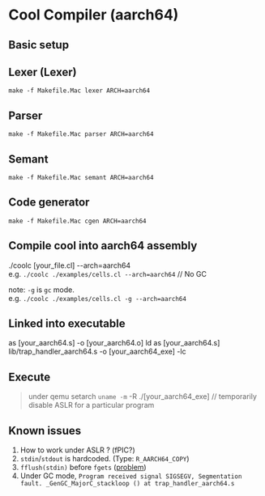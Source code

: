 # Cool Compiler (aarch64)

## Basic setup

## Lexer (Lexer)
```
make -f Makefile.Mac lexer ARCH=aarch64
```

## Parser
```
make -f Makefile.Mac parser ARCH=aarch64
```
## Semant
```
make -f Makefile.Mac semant ARCH=aarch64
```
## Code generator
```
make -f Makefile.Mac cgen ARCH=aarch64
```


## Compile cool into aarch64 assembly
./coolc [your_file.cl] --arch=aarch64 \
e.g. `./coolc ./examples/cells.cl --arch=aarch64` // No GC

note: `-g` is `gc` mode. \
e.g. `./coolc ./examples/cells.cl -g --arch=aarch64`

## Linked into executable
as [your_aarch64.s] -o [your_aarch64.o]
ld as [your_aarch64.s] lib/trap_handler_aarch64.s -o [your_aarch64_exe] -lc

## Execute 
> under qemu
setarch `uname -m` -R ./[your_aarch64_exe] // temporarily disable ASLR for a particular program


## Known issues
1. How to work under ASLR ? (fPIC?)
2. `stdin`/`stdout` is hardcoded. (Type: `R_AARCH64_COPY`)
3. `fflush(stdin)` before `fgets` ([problem](https://stackoverflow.com/a/63369562/5321961))
4. Under GC mode, `Program received signal SIGSEGV, Segmentation fault. _GenGC_MajorC_stackloop () at trap_handler_aarch64.s`
